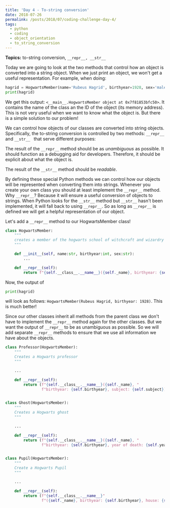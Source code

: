 ```yaml
---
title: 'Day 4 - To-string conversion'
date: 2018-07-26
permalink: /posts/2018/07/coding-challenge-day-4/
tags:
  - python
  - coding
  - object_orientation
  - to_string_conversion
---
```


**Topics:** to-string conversion, ```__repr__, __str__ ```

Today we are going to look at the two methods that control how an object is converted into a string object. When we just print an object, we won't get a useful representation. For example, when doing:

```python
hagrid = HogwartsMember(name='Rubeus Hagrid', birthyear=1928, sex='male')
print(hagrid)
```

We get this output: ```<__main__.HogwartsMember object at 0x7f81853bfc50>```. It contains the name of the class an the ID of the object (its memory address). This is not very useful when we want to know what the object is. But there is a simple solution to our problem!
   
We can control how objects of our classes are converted into string objects. Specifically, the to-string conversion is controlled by two methods: ```__repr__``` and ```__str__ ``` that serve different purposes:   

The result of the ```__repr__``` method should be as *unambiguous* as possible. It should function as a debugging aid for developers. Therefore, it should be explicit about what the object is.   
   
The result of the ```__str__``` method should be *readable*.   
   
By defining these special Python methods we can control how our objects will be represented when converting them into strings. Whenever you create your own class you should at least implement the ```__repr__``` method. Why ```__repr__```? Because it will ensure a useful conversion of objects to strings. When Python looks for the ```__str__``` method but ```__str__``` hasn't been implemented, it will fall back to using ```__repr__```. So as long as ```__repr__``` is defined we will get a helpful representation of our object.   
   
Let's add a ```__repr__``` method to our HogwartsMember class!

```python
class HogwartsMember:
    """
    creates a member of the hogwarts school of witchcraft and wizardry
    """

    def __init__(self, name:str, birthyear:int, sex:str):
        ...

    def __repr__(self):
        return f"{self.__class__.__name__}({self._name}, birthyear: {self.birthyear})"

```

Now, the output of 
```python
print(hagrid)
```

will look as follows: ```HogwartsMember(Rubeus Hagrid, birthyear: 1928)```. This is much better!   
   
Since our other classes inherit all methods from the parent class we don't have to implement the ```__repr__``` method again for the other classes. But we want the output of ```__repr__``` to be as unambiguous as possible. So we will add separate ```__repr__``` methods to ensure that we use all information we have about the objects.

```python
class Professor(HogwartsMember):
    """
    Creates a Hogwarts professor
    """

    ...

    def __repr__(self):
        return (f"{self.__class__.__name__}({self._name}, "
                f"birthyear: {self.birthyear}, subject: {self.subject})")


class Ghost(HogwartsMember):
    """
    Creates a Hogwarts ghost
    """

    ...

    def __repr__(self):
        return (f"{self.__class__.__name__}({self._name}, "
                f"birthyear: {self.birthyear}, year of death: {self.year_of_death})")


class Pupil(HogwartsMember):
    """
    Create a Hogwarts Pupil
    """

    ...

    def __repr__(self):
        return (f"{self.__class__.__name__}"
                f"({self._name}, birthyear: {self.birthyear}, house: {self.house})")

```
